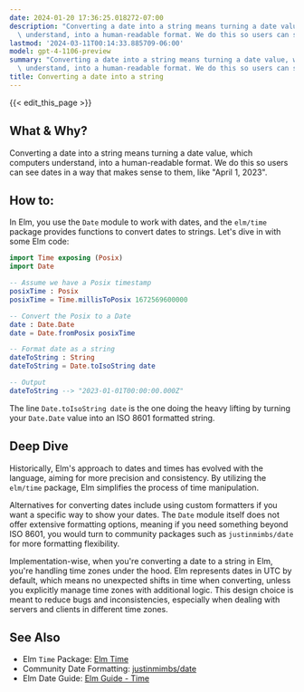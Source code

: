 ```yaml
---
date: 2024-01-20 17:36:25.018272-07:00
description: "Converting a date into a string means turning a date value, which computers\
  \ understand, into a human-readable format. We do this so users can see dates in\u2026"
lastmod: '2024-03-11T00:14:33.885709-06:00'
model: gpt-4-1106-preview
summary: "Converting a date into a string means turning a date value, which computers\
  \ understand, into a human-readable format. We do this so users can see dates in\u2026"
title: Converting a date into a string
---
```


{{< edit_this_page >}}

## What & Why?

Converting a date into a string means turning a date value, which computers understand, into a human-readable format. We do this so users can see dates in a way that makes sense to them, like "April 1, 2023".

## How to:

In Elm, you use the `Date` module to work with dates, and the `elm/time` package provides functions to convert dates to strings. Let's dive in with some Elm code:

```Elm
import Time exposing (Posix)
import Date

-- Assume we have a Posix timestamp
posixTime : Posix
posixTime = Time.millisToPosix 1672569600000

-- Convert the Posix to a Date
date : Date.Date
date = Date.fromPosix posixTime

-- Format date as a string
dateToString : String
dateToString = Date.toIsoString date

-- Output
dateToString --> "2023-01-01T00:00:00.000Z"
```

The line `Date.toIsoString date` is the one doing the heavy lifting by turning your `Date.Date` value into an ISO 8601 formatted string.

## Deep Dive

Historically, Elm's approach to dates and times has evolved with the language, aiming for more precision and consistency. By utilizing the `elm/time` package, Elm simplifies the process of time manipulation.

Alternatives for converting dates include using custom formatters if you want a specific way to show your dates. The `Date` module itself does not offer extensive formatting options, meaning if you need something beyond ISO 8601, you would turn to community packages such as `justinmimbs/date` for more formatting flexibility.

Implementation-wise, when you're converting a date to a string in Elm, you're handling time zones under the hood. Elm represents dates in UTC by default, which means no unexpected shifts in time when converting, unless you explicitly manage time zones with additional logic. This design choice is meant to reduce bugs and inconsistencies, especially when dealing with servers and clients in different time zones.

## See Also

- Elm `Time` Package: [Elm Time](https://package.elm-lang.org/packages/elm/time/latest/)
- Community Date Formatting: [justinmimbs/date](https://package.elm-lang.org/packages/justinmimbs/date/latest/)
- Elm Date Guide: [Elm Guide - Time](https://guide.elm-lang.org/effects/time.html)
